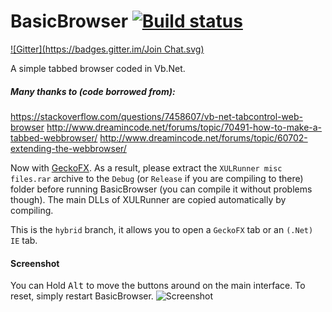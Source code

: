 BasicBrowser [![Build status](https://ci.appveyor.com/api/projects/status/vk3okvf6qmlpykgx)](https://ci.appveyor.com/project/Walkman100/basicbrowser)
============
[![Gitter](https://badges.gitter.im/Join Chat.svg)](https://gitter.im/Walkman100/Walkman?utm_source=badge&utm_medium=badge&utm_campaign=pr-badge&utm_content=badge)

A simple tabbed browser coded in Vb.Net.

##### Many thanks to (code borrowed from):
https://stackoverflow.com/questions/7458607/vb-net-tabcontrol-web-browser
http://www.dreamincode.net/forums/topic/70491-how-to-make-a-tabbed-webbrowser/
http://www.dreamincode.net/forums/topic/60702-extending-the-webbrowser/

Now with [GeckoFX](https://code.google.com/p/geckofx/). As a result, please extract the `XULRunner misc files.rar` archive to the `Debug` (or `Release` if you are compiling to there) folder before running BasicBrowser (you can compile it without problems though). The main DLLs of XULRunner are copied automatically by compiling.

This is the `hybrid` branch, it allows you to open a `GeckoFX` tab or an `(.Net) IE` tab.

#### Screenshot
You can Hold <kbd>Alt</kbd> to move the buttons around on the main interface. To reset, simply restart BasicBrowser.
![Screenshot](http://walkman100.github.io/Walkman/Images/WindowsProjectsScreenshots/BasicBrowser/MainWindow.png)
